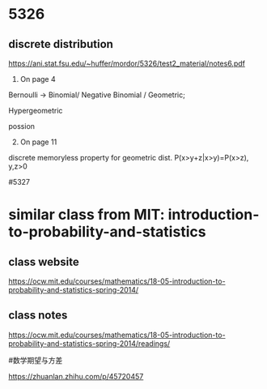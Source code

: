 # 5326
## discrete distribution
https://ani.stat.fsu.edu/~huffer/mordor/5326/test2_material/notes6.pdf

1. On page 4

Bernoulli -> Binomial/ Negative Binomial / Geometric;

Hypergeometric 

possion

2.  On page 11
 
discrete memoryless property for geometric dist. P(x>y+z|x>y)=P(x>z), y,z>0

#5327

# similar class from MIT:  introduction-to-probability-and-statistics

## class website

https://ocw.mit.edu/courses/mathematics/18-05-introduction-to-probability-and-statistics-spring-2014/

## class notes

https://ocw.mit.edu/courses/mathematics/18-05-introduction-to-probability-and-statistics-spring-2014/readings/

#数学期望与方差

https://zhuanlan.zhihu.com/p/45720457
